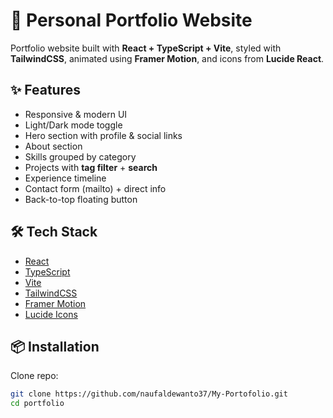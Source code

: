 # 🚀 Personal Portfolio Website

Portfolio website built with **React + TypeScript + Vite**, styled with **TailwindCSS**, animated using **Framer Motion**, and icons from **Lucide React**.

## ✨ Features
- Responsive & modern UI
- Light/Dark mode toggle
- Hero section with profile & social links
- About section
- Skills grouped by category
- Projects with **tag filter** + **search**
- Experience timeline
- Contact form (mailto) + direct info
- Back-to-top floating button

## 🛠️ Tech Stack
- [React](https://react.dev/)
- [TypeScript](https://www.typescriptlang.org/)
- [Vite](https://vitejs.dev/)
- [TailwindCSS](https://tailwindcss.com/)
- [Framer Motion](https://www.framer.com/motion/)
- [Lucide Icons](https://lucide.dev/)

## 📦 Installation

Clone repo:
```bash
git clone https://github.com/naufaldewanto37/My-Portofolio.git
cd portfolio
